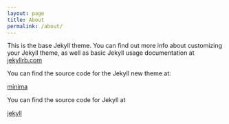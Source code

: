 ```yaml
---
layout: page
title: About
permalink: /about/
---
```


This is the base Jekyll theme. You can find out more info about customizing your Jekyll theme, as well as basic Jekyll usage documentation at [jekyllrb.com](https://jekyllrb.com/)

You can find the source code for the Jekyll new theme at:
<!--- {% include icon-github.html username="jekyll" %} /  --->
[minima](https://github.com/jekyll/minima)

You can find the source code for Jekyll at
<!--- {% include icon-github.html username="jekyll" %} / --->
[jekyll](https://github.com/jekyll/jekyll)
